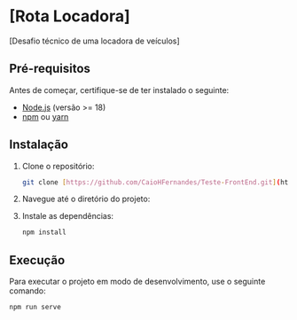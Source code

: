 # [Rota Locadora]

[Desafio técnico de uma locadora de veículos]

## Pré-requisitos

Antes de começar, certifique-se de ter instalado o seguinte:

- [Node.js](https://nodejs.org/) (versão >= 18)
- [npm](https://www.npmjs.com/) ou [yarn](https://yarnpkg.com/)

## Instalação

1.  Clone o repositório:

    ```bash
    git clone [https://github.com/CaioHFernandes/Teste-FrontEnd.git](https://github.com/CaioHFernandes/Teste-FrontEnd.git)
    ```

2.  Navegue até o diretório do projeto:

3.  Instale as dependências:

    ```bash
    npm install
    ```

## Execução

Para executar o projeto em modo de desenvolvimento, use o seguinte comando:

```bash
npm run serve
```
